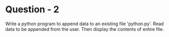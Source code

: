 # Question - 2

Write a python program to append data to an existing file 'python.py'. Read data to be appended from the user. Then display the contents of entire file.
